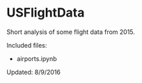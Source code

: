 # USFlightData

Short analysis of some flight data from 2015.

Included files:
- airports.ipynb

Updated: 8/9/2016
